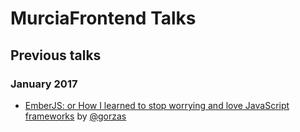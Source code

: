 # MurciaFrontend Talks

## Previous talks

### January 2017

- [EmberJS: or How I learned to stop worrying and love JavaScript frameworks](https://docs.google.com/presentation/d/1KihLzGkToTjiYidVVZv-IygiKeczJ6f0elgi2ZsvsGs) by [@gorzas](https://twitter.com/gorzas)

